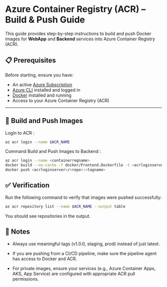 # Azure Container Registry (ACR) – Build & Push Guide

This guide provides step-by-step instructions to build and push Docker images for **WebApp** and **Backend** services into Azure Container Registry (ACR).

## 📋 Prerequisites
Before starting, ensure you have:
- An active [Azure Subscription](https://portal.azure.com/)
- [Azure CLI](https://learn.microsoft.com/en-us/cli/azure/install-azure-cli) installed and logged in
- [Docker](https://docs.docker.com/get-docker/) installed and running
- Access to your Azure Container Registry (ACR)

---

## 🚀 Build and Push Images

Login to ACR :
``` bash
az acr login --name $ACR_NAME
```
Command Build and Push Images to Backend : 
 
 ```bash 
 az acr login --name <containerregname>
docker build --no-cache -f docker/Frontend.Dockerfile -t <acrloginserver>/<repo>:<tagname> .
docker push <acrloginserver>/<repo>:<tagname>
 ```

## ✅ Verification

Run the following command to verify that images were pushed successfully:
```bash
az acr repository list --name $ACR_NAME --output table
```

You should see repositories in the output.

## 📝 Notes

- Always use meaningful tags (v1.0.0, staging, prod) instead of just latest.

- If you are pushing from a CI/CD pipeline, make sure the pipeline agent has access to Docker and ACR.

- For private images, ensure your services (e.g., Azure Container Apps, AKS, App Service) are configured with appropriate ACR pull permissions.



